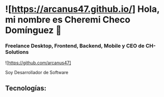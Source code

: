 # ![https://arcanus47.github.io/] Hola, mi nombre es Cheremi Checo Domínguez 👋
### Freelance Desktop, Frontend, Backend, Mobile y CEO de CH-Solutions

![https://github.com/arcanus47]

Soy Desarrollador de Software

## Tecnologías:
<!--
**arcanus47/arcanus47** is a ✨ _special_ ✨ repository because its `README.md` (this file) appears on your GitHub profile.

Here are some ideas to get you started:

- 🔭 I’m currently working on ...
- 🌱 I’m currently learning ...
- 👯 I’m looking to collaborate on ...
- 🤔 I’m looking for help with ...
- 💬 Ask me about ...
- 📫 How to reach me: ...
- 😄 Pronouns: ...
- ⚡ Fun fact: ...
-->

